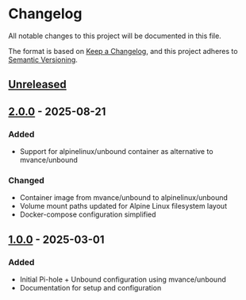 # Changelog

All notable changes to this project will be documented in this file.

The format is based on [Keep a Changelog](https://keepachangelog.com/en/1.1.0/),
and this project adheres to [Semantic Versioning](https://semver.org/spec/v2.0.0.html).

## [Unreleased]

## [2.0.0] - 2025-08-21

### Added
- Support for alpinelinux/unbound container as alternative to mvance/unbound

### Changed
- Container image from mvance/unbound to alpinelinux/unbound
- Volume mount paths updated for Alpine Linux filesystem layout
- Docker-compose configuration simplified

## [1.0.0] - 2025-03-01

### Added
- Initial Pi-hole + Unbound configuration using mvance/unbound
- Documentation for setup and configuration

[unreleased]: https://github.com/kaczmar2/pihole-unbound/compare/v2.0.0...HEAD
[2.0.0]: https://github.com/kaczmar2/pihole-unbound/compare/v1.0.0...v2.0.0
[1.0.0]: https://github.com/kaczmar2/pihole-unbound/releases/tag/v1.0.0